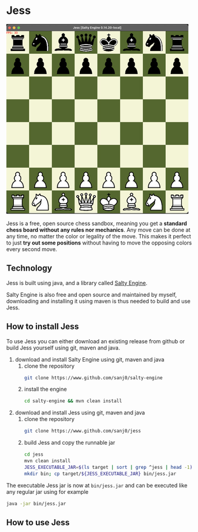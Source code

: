 # Jess

![Jess at startup](img/screenshot1_small.jpg)

Jess is a free, open source chess sandbox, meaning you get a **standard chess
board without any rules nor mechanics**. Any move can be done at any time, no
matter the color or legality of the move. This makes it perfect to just **try
out some positions**
without having to move the opposing colors every second move.

## Technology

Jess is built using java, and a library
called [Salty Engine](https://www.github.com/sanj0/salty-engine).

Salty Engine is also free and open source and maintained by myself, downloading
and installing it using maven is thus needed to build and use Jess.

## How to install Jess

To use Jess you can either download an existing release from github or build
Jess yourself using git, maven and java.

1. download and install Salty Engine using git, maven and java
    1. clone the repository
        ```bash
        git clone https://www.github.com/sanj0/salty-engine
        ```
    2. install the engine
        ```bash
        cd salty-engine && mvn clean install
        ```
2. download and install Jess using git, maven and java
    1. clone the repository
        ```bash
        git clone https://www.github.com/sanj0/jess
        ```
    2. build Jess and copy the runnable jar
        ```bash
        cd jess
        mvn clean install
        JESS_EXECUTABLE_JAR=$(ls target | sort | grep ^jess | head -1)
        mkdir bin; cp target/${JESS_EXECUTABLE_JAR} bin/jess.jar
        ```

The executable Jess jar is now at `bin/jess.jar` and can be executed like any
regular jar using for example

```bash
java -jar bin/jess.jar
```

## How to use Jess


